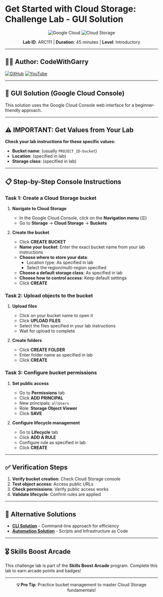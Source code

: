 # Get Started with Cloud Storage: Challenge Lab - GUI Solution

<div align="center">

![Google Cloud](https://img.shields.io/badge/Google%20Cloud-4285F4?style=for-the-badge&logo=google-cloud&logoColor=white)
![Cloud Storage](https://img.shields.io/badge/Cloud%20Storage-34A853?style=for-the-badge&logo=google&logoColor=white)

**Lab ID**: ARC111 | **Duration**: 45 minutes | **Level**: Introductory

</div>

---

## 👨‍💻 Author: CodeWithGarry

[![GitHub](https://img.shields.io/badge/GitHub-codewithgarry-181717?style=for-the-badge&logo=github)](https://github.com/codewithgarry)
[![YouTube](https://img.shields.io/badge/YouTube-Subscribe-FF0000?style=for-the-badge&logo=youtube)](https://youtube.com/@codewithgarry)

---

## 🎯 GUI Solution (Google Cloud Console)

This solution uses the Google Cloud Console web interface for a beginner-friendly approach.

---

## ⚠️ IMPORTANT: Get Values from Your Lab

**Check your lab instructions for these specific values:**
- **Bucket name**: (usually `PROJECT_ID-bucket`)
- **Location**: (specified in lab)
- **Storage class**: (specified in lab)

---

## 📋 Step-by-Step Console Instructions

### Task 1: Create a Cloud Storage bucket

1. **Navigate to Cloud Storage**
   - In the Google Cloud Console, click on the **Navigation menu** (☰)
   - Go to **Storage** → **Cloud Storage** → **Buckets**

2. **Create the bucket**
   - Click **CREATE BUCKET**
   - **Name your bucket**: Enter the exact bucket name from your lab instructions
   - **Choose where to store your data**:
     - Location type: As specified in lab
     - Select the region/multi-region specified
   - **Choose a default storage class**: As specified in lab
   - **Choose how to control access**: Keep default settings
   - Click **CREATE**

### Task 2: Upload objects to the bucket

1. **Upload files**
   - Click on your bucket name to open it
   - Click **UPLOAD FILES**
   - Select the files specified in your lab instructions
   - Wait for upload to complete

2. **Create folders**
   - Click **CREATE FOLDER**
   - Enter folder name as specified in lab
   - Click **CREATE**

### Task 3: Configure bucket permissions

1. **Set public access**
   - Go to **Permissions** tab
   - Click **ADD PRINCIPAL**
   - New principals: `allUsers`
   - Role: **Storage Object Viewer**
   - Click **SAVE**

2. **Configure lifecycle management**
   - Go to **Lifecycle** tab
   - Click **ADD A RULE**
   - Configure rule as specified in lab
   - Click **CREATE**

---

## ✅ Verification Steps

1. **Verify bucket creation**: Check Cloud Storage console
2. **Test object access**: Access public URLs
3. **Check permissions**: Verify public access works
4. **Validate lifecycle**: Confirm rules are applied

---

## 🔗 Alternative Solutions

- **[CLI Solution](CLI-Solution.md)** - Command-line approach for efficiency
- **[Automation Solution](Automation-Solution.md)** - Scripts and Infrastructure as Code

---

## 🎖️ Skills Boost Arcade

This challenge lab is part of the **Skills Boost Arcade** program. Complete this lab to earn arcade points and badges!

---

<div align="center">

**💡 Pro Tip**: Practice bucket management to master Cloud Storage fundamentals!

</div>
